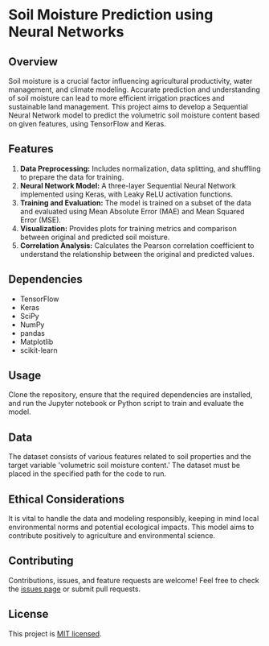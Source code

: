 # Soil Moisture Prediction using Neural Networks

## Overview

Soil moisture is a crucial factor influencing agricultural productivity, water management, and climate modeling. Accurate prediction and understanding of soil moisture can lead to more efficient irrigation practices and sustainable land management. This project aims to develop a Sequential Neural Network model to predict the volumetric soil moisture content based on given features, using TensorFlow and Keras.

## Features

1. **Data Preprocessing:** Includes normalization, data splitting, and shuffling to prepare the data for training.
2. **Neural Network Model:** A three-layer Sequential Neural Network implemented using Keras, with Leaky ReLU activation functions.
3. **Training and Evaluation:** The model is trained on a subset of the data and evaluated using Mean Absolute Error (MAE) and Mean Squared Error (MSE).
4. **Visualization:** Provides plots for training metrics and comparison between original and predicted soil moisture.
5. **Correlation Analysis:** Calculates the Pearson correlation coefficient to understand the relationship between the original and predicted values.

## Dependencies

- TensorFlow
- Keras
- SciPy
- NumPy
- pandas
- Matplotlib
- scikit-learn

## Usage

Clone the repository, ensure that the required dependencies are installed, and run the Jupyter notebook or Python script to train and evaluate the model.

## Data

The dataset consists of various features related to soil properties and the target variable 'volumetric soil moisture content.' The dataset must be placed in the specified path for the code to run.

## Ethical Considerations

It is vital to handle the data and modeling responsibly, keeping in mind local environmental norms and potential ecological impacts. This model aims to contribute positively to agriculture and environmental science.

## Contributing

Contributions, issues, and feature requests are welcome! Feel free to check the [issues page](#) or submit pull requests.

## License

This project is [MIT licensed](#).
